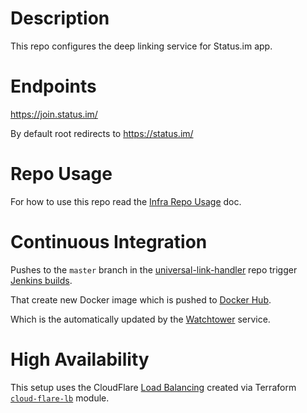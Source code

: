 # Description

This repo configures the deep linking service for Status.im app.

# Endpoints

https://join.status.im/

By default root redirects to https://status.im/

# Repo Usage

For how to use this repo read the [Infra Repo Usage](https://github.com/status-im/infra-docs/blob/master/docs/general/ansible_terraform.md) doc.

# Continuous Integration

Pushes to the `master` branch in the [universal-link-handler](https://github.com/status-im/universal-links-handler) repo trigger [Jenkins builds](https://ci.status.im/job/website/job/join.status.im/).

That create new Docker image which is pushed to [Docker Hub](https://hub.docker.com/r/statusteam/universal-links-handler/).

Which is the automatically updated by the [Watchtower](https://github.com/v2tec/watchtower) service.

# High Availability

This setup uses the CloudFlare [Load Balancing](https://support.cloudflare.com/hc/en-us/articles/115000081911-Tutorial-How-to-Set-Up-Load-Balancing-Intelligent-Failover-on-Cloudflare) created via Terraform [`cloud-flare-lb`](modules/cloud-flare-lb) module.
